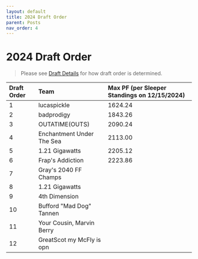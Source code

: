 ```yaml
---
layout: default
title: 2024 Draft Order
parent: Posts
nav_order: 4
---
```

# 2024 Draft Order

> Please see [Draft Details](https://draftforthefuture.github.io/League/Draft.html#draft-order) for how draft order is determined.

| Draft Order | Team | Max PF (per Sleeper Standings on 12/15/2024) |
|:-------------|:------------------|:------------------|
| 1 | lucaspickle | 1624.24 |
| 2 | badprodigy | 1843.26 |
| 3 | OUTATIME(OUTS) | 2090.24 |
| 4 | Enchantment Under The Sea | 2113.00 |
| 5 | 1.21 Gigawatts | 2205.12 |
| 6 | Frap's Addiction | 2223.86 |
| 7 | Gray's 2040 FF Champs | |
| 8 | 1.21 Gigawatts |  |
| 9 | 4th Dimension |  |
| 10 | Bufford "Mad Dog" Tannen |  |
| 11 | Your Cousin, Marvin Berry |  |
| 12 | GreatScot my McFly is opn | |
